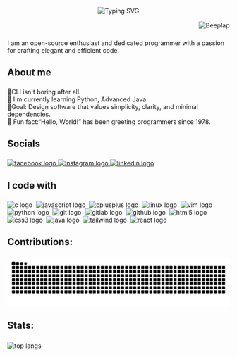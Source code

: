 <p align="center">
  <img src="https://readme-typing-svg.herokuapp.com?center=true&vCenter=true&lines=Hey+there!+I'm+Beeplap+👋;Welcome+to+my+GitHub+profile;I'm+tech+enthusiast;who+loves+to+break+codes!" alt="Typing SVG" />
</p>


 <p align="right"> <img align="center" src="https://komarev.com/ghpvc/?username=Beeplap&label=%F0%9F%95%B5%EF%B8%8F%20Log%20Entry%20Tracker&color=7719da&style=flat" alt="Beeplap" />

</p>


###


<p align="left">I am an open-source enthusiast and dedicated programmer with a passion for crafting elegant and efficient code.</p>

###

<h2 align="left">About me</h2>

###

<p align="left">🥂CLI isn't boring after all.<br>🌱 I'm currently learning Python, Advanced Java.<br>🎯Goal: Design software that values simplicity, clarity, and minimal dependencies.<br>🎲 Fun fact:“Hello, World!” has been greeting programmers since 1978.</p>

###

<h2 align="left">Socials</h2>

###

<div align="left">
  <a href="https://www.facebook.com/profile.php?id=100069332372121" target="_blank">
    <img src="https://img.shields.io/static/v1?message=Facebook&logo=facebook&label=&color=1877F2&logoColor=white&labelColor=&style=for-the-badge" height="" alt="facebook logo"  />
  <a href="https://www.instagram.com/beeplap___/" target="_blank">
    <img src="https://img.shields.io/static/v1?message=Instagram&logo=instagram&label=&color=E4405F&logoColor=white&labelColor=&style=for-the-badge" height="" alt="instagram logo"  />
  </a>
  <a href="https://www.linkedin.com/in/beeplap-gharti-magar-5027592b9/" target="_blank">
    <img src="https://img.shields.io/static/v1?message=LinkedIn&logo=linkedin&label=&color=0077B5&logoColor=white&labelColor=&style=for-the-badge" height="" alt="linkedin logo"  />
  </a>

</div>

###

<h2 align="left">I code with</h2>

###

<div align="left">
  <img src="https://img.shields.io/badge/C-A8B9CC?logo=c&logoColor=black&style=for-the-badge" height="" alt="c logo"  />
  <img width="0" />
  <img src="https://img.shields.io/badge/JavaScript-F7DF1E?logo=javascript&logoColor=black&style=for-the-badge" height="" alt="javascript logo"  />
  <img width="0" />
  <img src="https://img.shields.io/badge/C++-00599C?logo=cplusplus&logoColor=white&style=for-the-badge" height="" alt="cplusplus logo"  />
  <img width="0" />
  <img src="https://img.shields.io/badge/Linux-FCC624?logo=linux&logoColor=black&style=for-the-badge" height="" alt="linux logo"  />
  <img width="0" />
  <img src="https://img.shields.io/badge/Vim-019733?logo=vim&logoColor=white&style=for-the-badge" height="" alt="vim logo"  />
  <img width="0" />
  <img src="https://img.shields.io/badge/Python-3776AB?logo=python&logoColor=white&style=for-the-badge" height="" alt="python logo"  />
  <img width="0" />
  <img src="https://img.shields.io/badge/Git-F05032?logo=git&logoColor=white&style=for-the-badge" height="" alt="git logo"  />
  <img width="0" />
  <img src="https://img.shields.io/badge/GitLab-FC6D26?logo=gitlab&logoColor=black&style=for-the-badge" height="" alt="gitlab logo"  />
  <img width="0" />
  <img src="https://img.shields.io/badge/GitHub-181717?logo=github&logoColor=white&style=for-the-badge" height="" alt="github logo"  />
  <img width="0" />
  <img src="https://img.shields.io/badge/HTML5-E34F26?logo=html5&logoColor=white&style=for-the-badge" height="" alt="html5 logo"  />
  <img width="0" />
  <img src="https://img.shields.io/badge/CSS3-1572B6?logo=css3&logoColor=white&style=for-the-badge" height="" alt="css3 logo"  />
   <img width="0" />
  <img src="https://img.shields.io/badge/Java-ED8B00?style=for-the-badge&logo=openjdk&logoColor=white" height="" alt="java logo"  />
  <img width="0" />
  <img src="https://img.shields.io/badge/-Tailwind%20CSS-%231a202c?style=for-the-badge&logo=tailwind-css" height="" alt="tailwind logo"  />
  <img width="0" />
  <img src="https://img.shields.io/badge/-ReactJs-00599C?logo=react&logoColor=white&style=for-the-badge" alt="react logo" />
  <img width="0" />

  
</div>

###

<h2 align="left">Contributions: </h2>

###

<img  src="https://raw.githubusercontent.com/beeplap/beeplap/output/github-contribution-grid-snake-dark.svg" alt="contribution graph" />

###

<h2 align="left">Stats: </h2>

###


<div align="left">
  <img width=325 align="center" src="https://github-readme-stats-salesp07.vercel.app/api/top-langs/?username=beeplap&hide=HTML&langs_count=8&layout=compact&theme=react&border_radius=10&size_weight=0.5&count_weight=0.5&exclude_repo=github-readme-stats" alt="top langs" />
</div>

###


###
